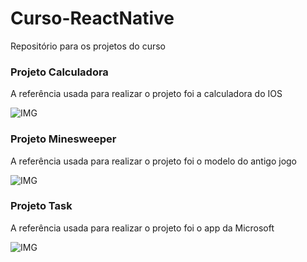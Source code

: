 ﻿# Curso-ReactNative
Repositório para os projetos do curso

### Projeto Calculadora 
A referência usada para realizar o projeto foi a calculadora do IOS

![IMG](https://i.imgur.com/TBTDHMf.jpg)


### Projeto Minesweeper
A referência usada para realizar o projeto foi o modelo do antigo jogo

![IMG](https://i.imgur.com/uJaJfIE.jpg)


### Projeto Task
A referência usada para realizar o projeto foi o app da Microsoft

![IMG](https://i.imgur.com/6qtH9DE.jpg)